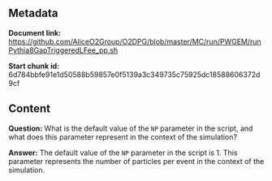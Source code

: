 ## Metadata

**Document link:** https://github.com/AliceO2Group/O2DPG/blob/master/MC/run/PWGEM/runPythia8GapTriggeredLFee_pp.sh

**Start chunk id:** 6d784bbfe91e1d50588b59857e0f5139a3c349735c75925dc18588606372d9cf

## Content

**Question:** What is the default value of the `NP` parameter in the script, and what does this parameter represent in the context of the simulation?

**Answer:** The default value of the `NP` parameter in the script is 1. This parameter represents the number of particles per event in the context of the simulation.